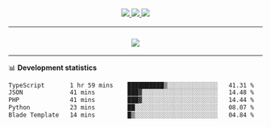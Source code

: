 <h3 align="center">
  <a href="https://github.com/hwalker928">
      <img src="https://img.shields.io/github/followers/hwalker928?label=Followers&style=for-the-badge&color=lightblue">
  </a>
  <a href="https://harryw.link/discord" alt="Discord">
      <img src="https://img.shields.io/discord/738451951758606336?label=discord&style=for-the-badge&color=lightblue"/>
  </a>
  <a href="https://harryw.link/sparked" alt="Sparked Host">
      <img src="https://img.shields.io/static/v1?label=Sponsor&message=Sparked%20Host&color=yellow&style=for-the-badge"/>
  </a>
</h3>

<hr>


<h3 align="center">
  <a href="https://github.com/hwalker928">
      <img src="https://github-profile-trophy.vercel.app/?username=hwalker928&no-bg=true&no-frame=true">
  </a>
</h3>


<hr>

📊 **Development statistics**

<!--START_SECTION:waka-->

```txt
TypeScript       1 hr 59 mins    ██████████▒░░░░░░░░░░░░░░   41.31 %
JSON             41 mins         ███▓░░░░░░░░░░░░░░░░░░░░░   14.48 %
PHP              41 mins         ███▓░░░░░░░░░░░░░░░░░░░░░   14.44 %
Python           23 mins         ██░░░░░░░░░░░░░░░░░░░░░░░   08.07 %
Blade Template   14 mins         █▒░░░░░░░░░░░░░░░░░░░░░░░   04.84 %
```

<!--END_SECTION:waka-->
